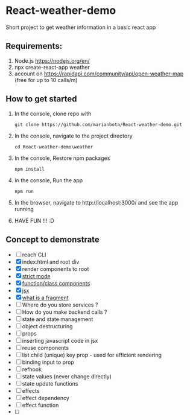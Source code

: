 # React-weather-demo

Short project to get weather information in a basic react app

## Requirements: 
1. Node.js  https://nodejs.org/en/
2. npx create-react-app weather
3. account on https://rapidapi.com/community/api/open-weather-map (free for up to 10 calls/m)
  
## How to get started
1. In the console, clone repo with

   ``git clone https://github.com/marianbota/React-weather-demo.git``


2. In the console, navigate to the project directory

    ``cd React-weather-demo\weather``


3. In the console, Restore npm packages

    ``npm install``


4. In the console, Run the app

   ``npm run``


5. In the browser, navigate to http://localhost:3000/ and see the app running


6. HAVE FUN !!! :D

## Concept to demonstrate

- [ ] reach CLI
- [x] index.html and root div
- [x] render components to root
- [x] [strict mode](https://reactjs.org/docs/strict-mode.html)
- [x] [function/class components](https://reactjs.org/docs/components-and-props.html)
- [x] [jsx](https://reactjs.org/docs/introducing-jsx.html)
- [x] [what is a fragment](https://reactjs.org/docs/fragments.html)
- [ ] Where do you store services ?
- [ ] How do you make backend calls ?
- [ ] state and state management
- [ ] object destructuring
- [ ] props
- [ ] inserting javascript code in jsx
- [ ] reuse components
- [ ] list child (unique) key prop - used for efficient rendering
- [ ] binding input to prop
- [ ] refhook
- [ ] state values (never change directly)
- [ ] state update functions
- [ ] effects
- [ ] effect dependency
- [ ] effect function
- [ ] 
